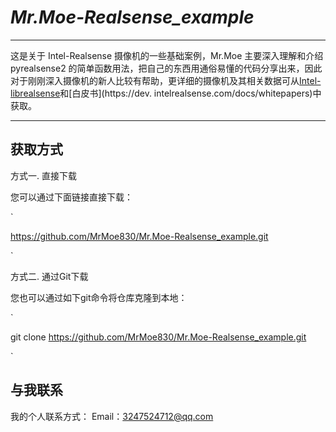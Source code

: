 # _Mr.Moe-Realsense_example_
  
-----

这是关于 Intel-Realsense 摄像机的一些基础案例，Mr.Moe 主要深入理解和介绍 pyrealsense2 的简单函数用法，把自己的东西用通俗易懂的代码分享出来，因此对于刚刚深入摄像机的新人比较有帮助，更详细的摄像机及其相关数据可从[Intel-librealsense](https://github.com/IntelRealSense/librealsense)和[白皮书](https://dev. intelrealsense.com/docs/whitepapers)中获取。

---------

## 获取方式

方式一. 直接下载

您可以通过下面链接直接下载：
      
`

https://github.com/MrMoe830/Mr.Moe-Realsense_example.git

`


方式二. 通过Git下载
  
您也可以通过如下git命令将仓库克隆到本地：

`

git clone https://github.com/MrMoe830/Mr.Moe-Realsense_example.git

`


## 与我联系
我的个人联系方式：
Email：3247524712@qq.com
